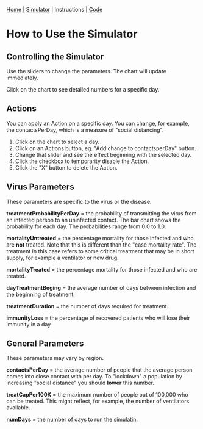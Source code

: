 [Home](index.html) | [Simulator](simulator.html) | Instructions | [Code](https://github.com/philburk/simpidemic)

# How to Use the Simulator

## Controlling the Simulator

Use the sliders to change the parameters. The chart will update immediately.

Click on the chart to see detailed numbers for a specific day.

## Actions

You can apply an Action on a specific day. You can change, for example, the contactsPerDay, which is a measure of "social distancing".

1. Click on the chart to select a day.
1. Click on an Actions button, eg. "Add change to contactsperDay" button.
1. Change that slider and see the effect beginning with the selected day.
1. Click the checkbox to temporarity disable the Action.
1. Click the "X" button to delete the Action.

## Virus Parameters

These parameters are specific to the virus or the disease.

**treatmentProbabilityPerDay** = the probability of transmitting the virus from an infected person to an uninfected contact.
The bar chart shows the probability for each day. The probabilities range from 0.0 to 1.0.

**mortalityUntreated** = the percentage mortality for those infected and who are **not** treated.
Note that this is different than the "case mortality rate". The treatment in this case refers to some critical treatment that may be in short supply, for example a ventilator or new drug.

**mortalityTreated** = the percentage mortality for those infected and who are treated.

**dayTreatmentBeging** = the average number of days between infection and the beginning of treatment.

**treatmentDuration** = the number of days required for treatment.

**immunityLoss** = the percentage of recovered patients who will lose their immunity in a day

## General Parameters

These parameters may vary by region.

**contactsPerDay** = the average number of people that the average person comes into close contact with per day.
To "lockdown" a population by increasing "social distance" you should **lower** this number.

**treatCapPer100K** = the maximum number of people out of 100,000 who can be treated. This might reflect, for example, the number of ventilators available.

**numDays** = the number of days to run the simulatin.
